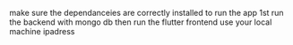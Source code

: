 make sure the dependanceies are correctly installed
to run the app
1st run the backend with mongo db
then run the flutter frontend
use your local machine ipadress
